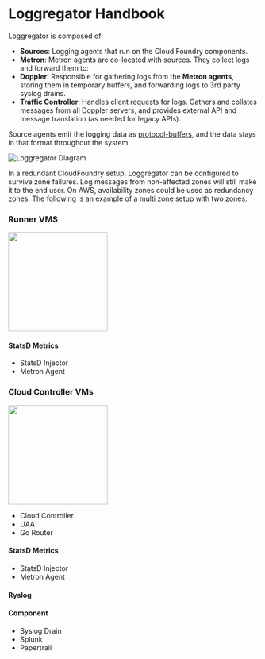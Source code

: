 Loggregator Handbook
===========

Loggregator is composed of:

* **Sources**: Logging agents that run on the Cloud Foundry components.
* **Metron**: Metron agents are co-located with sources. They collect logs and forward them to:
* **Doppler**: Responsible for gathering logs from the **Metron agents**, storing them in temporary buffers, and forwarding logs to 3rd party syslog drains.
* **Traffic Controller**: Handles client requests for logs. Gathers and collates messages from all Doppler servers, and provides external API and message translation (as needed for legacy APIs).

Source agents emit the logging data as [protocol-buffers](https://github.com/google/protobuf), and the data stays in that format throughout the system.

![Loggregator Diagram](https://github.com/cloudfoundry/loggregator/blob/develop/docs/loggregator.png )

In a redundant CloudFoundry setup, Loggregator can be configured to survive zone failures. Log messages from non-affected zones will still make it to the end user. On AWS, availability zones could be used as redundancy zones. The following is an example of a multi zone setup with two zones.

### Runner VMS

<img src="https://github.com/timani/pcf-loggregator/blob/structure/img/Screen%20Shot%202016-09-12%20at%209.55.08%20PM.png" width="200" />

#### StatsD Metrics
- StatsD Injector
- Metron Agent

### Cloud Controller VMs

<img src="https://github.com/timani/pcf-loggregator/blob/structure/img/Screen%20Shot%202016-09-12%20at%209.55.20%20PM.png" width="200" />

- Cloud Controller
- UAA
- Go Router

#### StatsD Metrics
- StatsD Injector
- Metron Agent

#### Ryslog

#### Component
- Syslog Drain
- Splunk
- Papertrail


